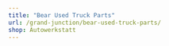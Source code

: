 ```yaml
---
title: "Bear Used Truck Parts"
url: /grand-junction/bear-used-truck-parts/
shop: Autowerkstatt
---
```

